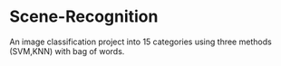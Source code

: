 # Scene-Recognition
An image classification project into 15 categories using three methods (SVM,KNN) with bag of words.
